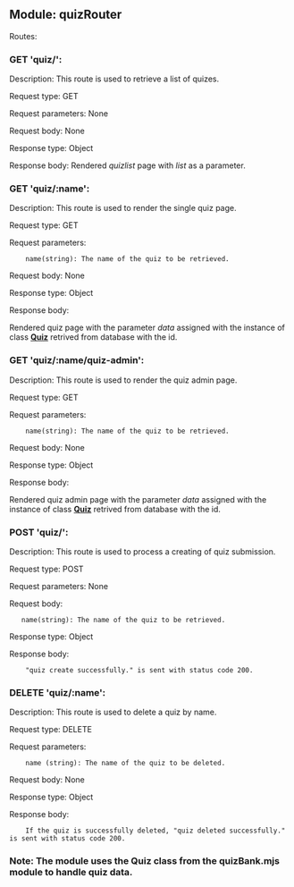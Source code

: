 ## Module: quizRouter

Routes:

### GET 'quiz/':

Description: This route is used to retrieve a list of quizes.

Request type: GET

Request parameters: None

Request body: None

Response type: Object

Response body: Rendered *quizlist* page with *list* as a parameter.

### GET 'quiz/:name':

Description: This route is used to render the single quiz page.

Request type: GET

Request parameters:

        name(string): The name of the quiz to be retrieved.

Request body: None

Response type: Object

Response body: 

Rendered quiz page with the parameter *data* assigned with the instance of class [**Quiz**](../database/quiz.md) retrived from database with the id.

### GET 'quiz/:name/quiz-admin':

Description: This route is used to render the quiz admin page.

Request type: GET

Request parameters:

        name(string): The name of the quiz to be retrieved.

Request body: None

Response type: Object

Response body: 

Rendered quiz admin page with the parameter *data* assigned with the instance of class [**Quiz**](../database/quiz.md) retrived from database with the id.

### POST 'quiz/':

Description: This route is used to process a creating of quiz submission.

Request type: POST

Request parameters: None

Request body: 

       name(string): The name of the quiz to be retrieved.

Response type: Object

Response body:

        "quiz create successfully." is sent with status code 200.

### DELETE 'quiz/:name':

Description: This route is used to delete a quiz by name.

Request type: DELETE

Request parameters:

        name (string): The name of the quiz to be deleted.

Request body: None

Response type: Object

Response body:

        If the quiz is successfully deleted, "quiz deleted successfully." is sent with status code 200.


### Note: The module uses the Quiz class from the quizBank.mjs module to handle quiz data.